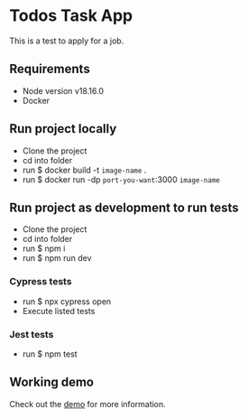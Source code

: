 # Todos Task App

This is a test to apply for a job.

## Requirements

- Node version v18.16.0
- Docker

## Run project locally

- Clone the project
- cd into folder
- run $ docker build -t `image-name` .
- run $ docker run -dp `port-you-want`:3000 `image-name`

## Run project as development to run tests

- Clone the project
- cd into folder
- run $ npm i
- run $ npm run dev

### Cypress tests

- run $ npx cypress open
- Execute listed tests

### Jest tests

- run $ npm test

## Working demo

Check out the [demo](https://todos-app.cp.murrudev.com/) for more information.
